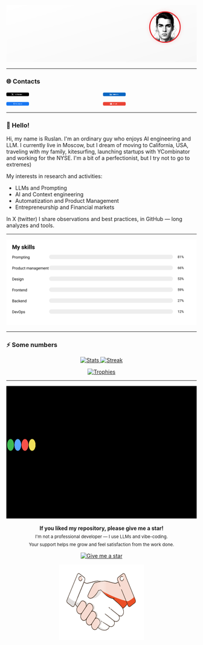 <!-- Верхний баннер -->
<p align="center">
  <img src="https://raw.githubusercontent.com/ChemObyazan/ChemObyazan/main/assets/header.svg" alt="ChemObyazan — Product Owner" />
</p>

---
### 🌐 Contacts
<div style="display:flex; justify-content:space-between; flex-wrap:wrap; gap:8px;">
  <a href="https://x.com/ChemObyazan?s=09" style="flex:1 1 24%; min-width:200px;">
    <img src="https://raw.githubusercontent.com/ChemObyazan/ChemObyazan/main/assets/btn-x.svg"
         alt="X (Twitter)" style="width:24%; height:auto;">
  </a>
  <a href="https://www.linkedin.com/in/ruslan-beskorovayniy-9228a7384" style="flex:1 1 24%; min-width:200px;">
    <img src="https://raw.githubusercontent.com/ChemObyazan/ChemObyazan/main/assets/btn-linkedin.svg"
         alt="LinkedIn" style="width:24%; height:auto;">
  </a>
  <a href="https://www.facebook.com/share/1GEt8oeTia/" style="flex:1 1 24%; min-width:200px;">
    <img src="https://raw.githubusercontent.com/ChemObyazan/ChemObyazan/main/assets/btn-facebook.svg"
         alt="Facebook" style="width:24%; height:auto;">
  </a>
  <a href="mailto:your.name@gmail.com" style="flex:1 1 24%; min-width:200px;">
    <img src="https://raw.githubusercontent.com/ChemObyazan/ChemObyazan/main/assets/btn-gmail.svg"
         alt="Gmail" style="width:24%; height:auto;">
  </a>
</div>

---
### 👋 Hello!
Hi, my name is Ruslan. I'm an ordinary guy who enjoys AI engineering and LLM. I currently live in Moscow, but I dream of moving to California, USA, traveling with my family, kitesurfing, launching startups with YCombinator and working for the NYSE. I'm a bit of a perfectionist, but I try not to go to extremes)

My interests in research and activities:
- LLMs and Prompting
- AI and Context engineering
- Automatization and Product Management
- Entrepreneurship and Financial markets

In X (twitter) I share observations and best practices, in GitHub — long analyzes and tools.


---
![Навыки](https://raw.githubusercontent.com/ChemObyazan/ChemObyazan/main/assets/skills-bars.svg)


---
### ⚡ Some numbers

<p align="center">
  <a href="https://github-readme-stats.vercel.app/api?username=ChemObyazan&show_icons=true&hide_title=true&include_all_commits=true&count_private=true&title_color=000000&text_color=333333&icon_color=E63946&bg_color=ffffff&border_color=DDDDDD">
    <img src="https://github-readme-stats.vercel.app/api?username=ChemObyazan&show_icons=true&hide_title=true&include_all_commits=true&count_private=true&title_color=000000&text_color=333333&icon_color=E63946&bg_color=ffffff&border_color=DDDDDD" height="150" alt="Stats"/>
  </a>
  <a href="https://streak-stats.demolab.com?user=ChemObyazan&ring=E63946&fire=E63946&currStreakNum=000000&sideNums=333333&currStreakLabel=000000&sideLabels=555555&dates=777777&border=DDDDDD&background=FFFFFF">
    <img src="https://streak-stats.demolab.com?user=ChemObyazan&ring=E63946&fire=E63946&currStreakNum=000000&sideNums=333333&currStreakLabel=000000&sideLabels=555555&dates=777777&border=DDDDDD&background=FFFFFF" height="150" alt="Streak"/>
  </a>
</p>

<p align="center">
  <a href="https://github-profile-trophy.vercel.app/?username=ChemObyazan&no-bg=true&no-frame=true&margin-w=8&margin-h=8&column=-1">
    <img src="https://github-profile-trophy.vercel.app/?username=ChemObyazan&no-bg=true&no-frame=true&margin-w=8&margin-h=8&column=-1" alt="Trophies"/>
  </a>
</p>





---
<p align="left">
  <img src="./assets/github-star-extended.svg" height="350" width="150%" style="display:inline-block;"/>
</p>

<p align="center">
  <b>If you liked my repository, please give me a star!</b><br/>
  <sub>I'm not a professional developer — I use LLMs and vibe-coding.<br/>
  Your support helps me grow and feel satisfaction from the work done.</sub>
</p>

<p align="center">
  <a href="https://github.com/ChemObyazan/ChemObyazan/">
    <img src="https://img.shields.io/badge/⭐%20Give%20a%20star-e63946?style=flat-square&logo=github&logoColor=white" alt="Give me a star"/>
  </a>
</p>

<p align="center">
  <img src="./assets/handshake-shake-blend-strong.svg" height="200" width="45%" style="display:inline-block;"/>
</p>
